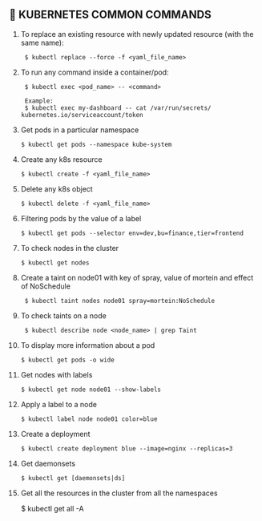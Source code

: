 ## :cowboy_hat_face: KUBERNETES COMMON COMMANDS

1. To replace an existing resource with newly updated resource (with the same name):

        $ kubectl replace --force -f <yaml_file_name>

2. To run any command inside a container/pod:

        $ kubectl exec <pod_name> -- <command>

        Example:
        $ kubectl exec my-dashboard -- cat /var/run/secrets/ kubernetes.io/serviceaccount/token

3. Get pods in a particular namespace

       $ kubectl get pods --namespace kube-system

4. Create any k8s resource

       $ kubectl create -f <yaml_file_name>

5. Delete any k8s object
  
       $ kubectl delete -f <yaml_file_name>

6. Filtering pods by the value of a label

    
       $ kubectl get pods --selector env=dev,bu=finance,tier=frontend
   
7. To check nodes in the cluster
  
       $ kubectl get nodes

8. Create a taint on node01 with key of spray, value of mortein and effect of NoSchedule

        $ kubectl taint nodes node01 spray=mortein:NoSchedule

9. To check taints on a node

        $ kubectl describe node <node_name> | grep Taint

10. To display more information about a pod

        $ kubectl get pods -o wide

11. Get nodes with labels
  
        $ kubectl get node node01 --show-labels
    
12. Apply a label to a node

        $ kubectl label node node01 color=blue

13. Create a deployment

        $ kubectl create deployment blue --image=nginx --replicas=3

14. Get daemonsets

        $ kubectl get [daemonsets|ds]

15. Get all the resources in the cluster from all the namespaces

       $ kubectl get all -A

